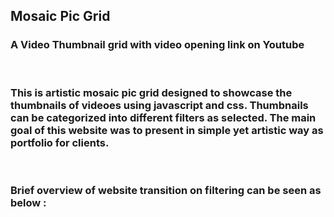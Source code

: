 ## Mosaic Pic Grid 

### A  Video Thumbnail grid with video opening link on Youtube
<br>

### This is artistic mosaic pic grid designed to showcase the thumbnails of videoes using javascript and css. Thumbnails can be categorized into different filters as selected. The main goal of this website was to present in simple yet artistic way as portfolio for clients.
<br>

### Brief overview of website transition on filtering can be seen as below :

<br>

<div>
  <img src="ezgif.com-gif-maker.gif" alt="transition_image_website>
</div>


